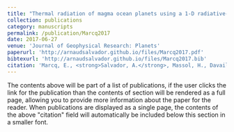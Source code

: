 ```yaml
---
title: "Thermal radiation of magma ocean planets using a 1-D radiative-convective model of H<sub>2</sub>O-CO<sub>2</sub> atmospheres"
collection: publications
category: manuscripts
permalink: /publication/Marcq2017
date: 2017-06-27
venue: 'Journal of Geophysical Research: Planets'
paperurl: 'http://arnaudsalvador.github.io/files/Marcq2017.pdf'
bibtexurl: 'http://arnaudsalvador.github.io/files/Marcq2017.bib'
citation: 'Marcq, E., <strong>Salvador, A.</strong>, Massol, H., Davaille, A. (2017). &quot;Thermal radiation of magma ocean planets using a 1-D radiative-convective model of H<sub>2</sub>O-CO<sub>2</sub> atmospheres.&quot; <i>Journal of Geophysical Research: Planets 1</i>. 122(7).'
---
```

The contents above will be part of a list of publications, if the user clicks the link for the publication than the contents of section will be rendered as a full page, allowing you to provide more information about the paper for the reader. When publications are displayed as a single page, the contents of the above "citation" field will automatically be included below this section in a smaller font.
